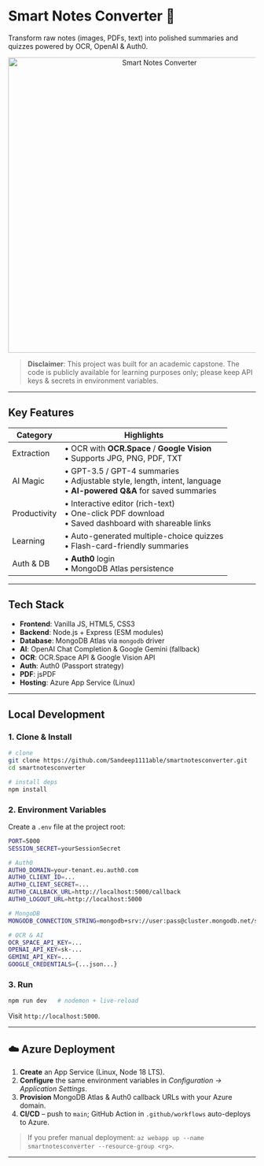 # Smart Notes Converter 🧠

Transform raw notes (images, PDFs, text) into polished summaries and quizzes powered by OCR, OpenAI & Auth0.

<p align="center">
  <img src="docs/smartnotes_banner.png" alt="Smart Notes Converter" width="600"/>
</p>

> **Disclaimer**: This project was built for an academic capstone.  The code is publicly available for learning purposes only; please keep API keys & secrets in environment variables.

---

##  Key Features

| Category | Highlights |
| -------- | ---------- |
| Extraction | • OCR with **OCR.Space** / **Google Vision**  <br>• Supports JPG, PNG, PDF, TXT |
| AI Magic | • GPT-3.5 / GPT-4 summaries  <br>• Adjustable style, length, intent, language  <br>• **AI-powered Q&A** for saved summaries |
| Productivity | • Interactive editor (rich-text)  <br>• One-click PDF download  <br>• Saved dashboard with shareable links |
| Learning | • Auto-generated multiple-choice quizzes  <br>• Flash-card-friendly summaries |
| Auth & DB | • **Auth0** login  <br>• MongoDB Atlas persistence |

---

##  Tech Stack

* **Frontend**: Vanilla JS, HTML5, CSS3 
* **Backend**: Node.js + Express (ESM modules)
* **Database**: MongoDB Atlas via `mongodb` driver
* **AI**: OpenAI Chat Completion & Google Gemini (fallback)
* **OCR**: OCR.Space API & Google Vision API
* **Auth**: Auth0 (Passport strategy)
* **PDF**: jsPDF
* **Hosting**: Azure App Service (Linux)

---

##  Local Development

### 1. Clone & Install

```bash
# clone
git clone https://github.com/Sandeep1111able/smartnotesconverter.git
cd smartnotesconverter

# install deps
npm install
```

### 2. Environment Variables

Create a `.env` file at the project root:

```bash
PORT=5000
SESSION_SECRET=yourSessionSecret

# Auth0
AUTH0_DOMAIN=your-tenant.eu.auth0.com
AUTH0_CLIENT_ID=...
AUTH0_CLIENT_SECRET=...
AUTH0_CALLBACK_URL=http://localhost:5000/callback
AUTH0_LOGOUT_URL=http://localhost:5000

# MongoDB
MONGODB_CONNECTION_STRING=mongodb+srv://user:pass@cluster.mongodb.net/smartnotes

# OCR & AI
OCR_SPACE_API_KEY=...
OPENAI_API_KEY=sk-...
GEMINI_API_KEY=...
GOOGLE_CREDENTIALS={...json...}  
```

### 3. Run

```bash
npm run dev   # nodemon + live-reload
```
Visit `http://localhost:5000`.

---

## ☁️ Azure Deployment

1.  **Create** an App Service (Linux, Node 18 LTS).
2.  **Configure** the same environment variables in *Configuration → Application Settings*.
3.  **Provision** MongoDB Atlas & Auth0 callback URLs with your Azure domain.
4.  **CI/CD** – push to `main`; GitHub Action in `.github/workflows` auto-deploys to Azure.

> If you prefer manual deployment: `az webapp up --name smartnotesconverter --resource-group <rg>`.

---




